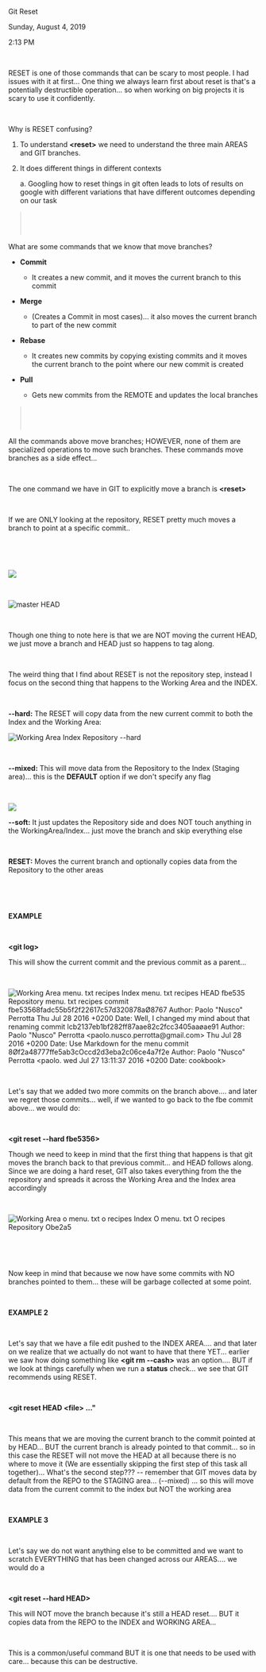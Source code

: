 Git Reset

Sunday, August 4, 2019

2:13 PM

 

RESET is one of those commands that can be scary to most people. I had issues with it at first\... One thing we always learn first about reset is that\'s a potentially destructible operation\... so when working on big projects it is scary to use it confidently.

 

Why is RESET confusing?

1.  To understand **\<reset\>** we need to understand the three main AREAS and GIT branches.

2.  It does different things in different contexts

    a.  Googling how to reset things in git often leads to lots of results on google with different variations that have different outcomes depending on our task

>  
>
>  

What are some commands that we know that move branches?

-   **Commit**

    -   It creates a new commit, and it moves the current branch to this commit

-   **Merge**

    -   (Creates a Commit in most cases)... it also moves the current branch to part of the new commit

-   **Rebase**

    -   It creates new commits by copying existing commits and it moves the current branch to the point where our new commit is created

-   **Pull**

    -   Gets new commits from the REMOTE and updates the local branches

>  
>
>  

All the commands above move branches; HOWEVER, none of them are specialized operations to move such branches. These commands move branches as a side effect\...

 

The one command we have in GIT to explicitly move a branch is **\<reset\>**

 

If we are ONLY looking at the repository, RESET pretty much moves a branch to point at a specific commit..

 

 

![](002_Git_Reset_000.png)

 

![master HEAD ](002_Git_Reset_001.png)

 

Though one thing to note here is that we are NOT moving the current HEAD, we just move a branch and HEAD just so happens to tag along.

 

The weird thing that I find about RESET is not the repository step, instead I focus on the second thing that happens to the Working Area and the INDEX.

 

**\--hard:** The RESET will copy data from the new current commit to both the Index and the Working Area:

![Working Area Index Repository \--hard ](002_Git_Reset_002.png)

 

**\--mixed:** This will move data from the Repository to the Index (Staging area)... this is the **DEFAULT** option if we don\'t specify any flag

 

![](002_Git_Reset_003.png)

**\--soft:** It just updates the Repository side and does NOT touch anything in the WorkingArea/Index\... just move the branch and skip everything else

 

**RESET:** Moves the current branch and optionally copies data from the Repository to the other areas

 

 

**EXAMPLE**

 

**\<git log\>**

This will show the current commit and the previous commit as a parent\...

 

![Working Area menu. txt recipes Index menu. txt recipes HEAD fbe535 Repository menu. txt recipes commit fbe53568fadc55b5f2f22617c57d320878aØ8767 Author: Paolo \"Nusco\" Perrotta Thu Jul 28 2016 +0200 Date: Well, I changed my mind about that renaming commit lcb2137eb1bf282ff87aae82c2fcc3405aaøae91 Author: Paolo \"Nusco\" Perrotta \<paolo.nusco.perrotta@gmail.com\> Thu Jul 28 2016 +0200 Date: Use Markdown for the menu commit 8Øf2a48777ffe5ab3cOccd2d3eba2c06ce4a7f2e Author: Paolo \"Nusco\" Perrotta \<paolo. wed Jul 27 13:11:37 2016 +0200 Date: cookbook\> ](002_Git_Reset_004.png)

 

Let\'s say that we added two more commits on the branch above\.... and later we regret those commits\... well, if we wanted to go back to the fbe commit above\... we would do:

 

**\<git reset --hard fbe5356\>**

Though we need to keep in mind that the first thing that happens is that git moves the branch back to that previous commit\... and HEAD follows along. Since we are doing a hard reset, GIT also takes everything from the the repository and spreads it across the Working Area and the Index area accordingly

 

![Working Area o menu. txt o recipes Index O menu. txt O recipes Repository Obe2a5 ](002_Git_Reset_005.png)

 

 

Now keep in mind that because we now have some commits with NO branches pointed to them\... these will be garbage collected at some point.

 

**EXAMPLE 2**

 

Let\'s say that we have a file edit pushed to the INDEX AREA\.... and that later on we realize that we actually do not want to have that there YET\... earlier we saw how doing something like **\<git rm \--cash\>** was an option\.... BUT if we look at things carefully when we run a **status** check\... we see that GIT recommends using RESET.

 

**\<git reset HEAD \<file\> ...\"**

 

This means that we are moving the current branch to the commit pointed at by HEAD\... BUT the current branch is already pointed to that commit\... so in this case the RESET will not move the HEAD at all because there is no where to move it (We are essentially skipping the first step of this task all together)... What\'s the second step??? \-- remember that GIT moves data by default from the REPO to the STAGING area\... (\--mixed) ... so this will move data from the current commit to the index but NOT the working area

 

**EXAMPLE 3**

 

Let\'s say we do not want anything else to be committed and we want to scratch EVERYTHING that has been changed across our AREAS\.... we would do a

 

**\<git reset --hard HEAD\>**

This will NOT move the branch because it\'s still a HEAD reset\.... BUT it copies data from the REPO to the INDEX and WORKING AREA\...

 

This is a common/useful command BUT it is one that needs to be used with care\... because this can be destructive.
